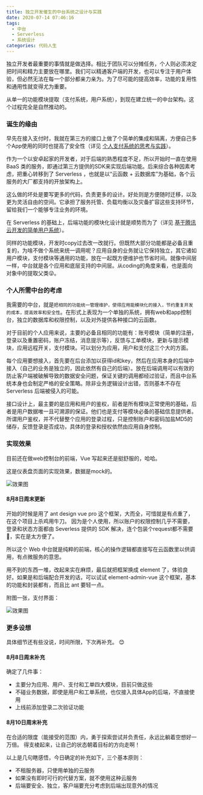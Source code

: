 ```yaml
---
title: 独立开发催生的中台系统之设计与实践
date: 2020-07-14 07:46:16
tags:
  - 中台
  - Serverless
  - 系统设计
categories: 代码人生
---
```


独立开发者最重要的事情就是做选择。相比于团队可以分摊任务，个人则必须决定把时间和精力主要放在哪里。我们可以精通客户端的开发，也可以专注于用户体验，但必然无法在每一个部分都亲力亲为。为了尽可能的提高效率，功能的复用性和通用性就变得尤为重要。

从单一的功能模块提取（支付系统，用户系统），到现在建立统一的中台架构。这个过程完全是自然推动的。

<!--more-->

### 诞生的缘由

早先在接入支付时，我就在第三方的接口上做了个简单的集成和隔离，方便自己多个App使用的同时也提高了安全性（详见 [个人支付系统的思考与实践](/2019/06/11/个人支付系统的思考与实践/)）。

作为一个以安卓起家的开发者，对于后端的熟悉程度不足，所以开始时一直在使用 BaaS 类的服务，即通过第三方提供的SDK来实现后端功能。后来综合各种因素考虑，把重心转移到了 Serverless ，也就是以“云函数 + 云数据库”为基础，各个云服务的大厂都支持的开放架构上。

这么做的坏处是要写更多的代码，负责更多的设计。好处则是方便随时迁移，以及更为灵活自由的空间。它承担了服务托管、负载均衡以及灾备扩容这些支持环节，留给我们一个能够专注业务的环境。

在 Serverless 的基础上，后端功能的模块化设计就是顺势而为了（详见 [基于腾讯云开发的简单用户系统](/2020/03/31/基于腾讯云开发的简单用户系统/)）。

同样的功能模块，开发时copy过去改一改就行。但既然大部分功能都是必备且重复的，为啥不做个系统来统一调用呢？应用自身的业务就让它保持独立，其它诸如用户模块，支付模块等通用的功能，放在一起既方便维护也节省时间。就像中间层一样，中台就是各个应用和底层支持的中间层。从coding的角度来看，也是面向对象中的提取父类😜。

### 个人所需中台的考虑

我需要的中台，就是`把相同的功能统一管理维护，使得应用能模块化的接入，节约重复开发的成本，提高效率和安全性`。在形式上表现为一个单独的系统，拥有web和app控制台，独立的数据库和权限控制，以及对外提供各种接口的云函数。

对于目前的个人应用来说，主要的必备且相同的功能有：账号模块（简单的注册，登录以及重置密码，账户冻结，消息提示等），反馈与工单模块，更新与提示模块，应用远程开关，支付模块。可以划分为应用，用户和支付这三个大的方面。

每个应用要想接入，首先要在后台添加以获得id和key，然后在应用本身的后端中接入（自己的业务是独立的，因此依然有自己的后端）。放在后端调用可以有效的防止客户端被破解导致的数据安全问题，保证关键的调用都经过验证，而且中台系统本身也会制定严格的安全策略。除非业务逻辑设计出错，否则基本不存在 Serverless 后端被侵入的可能。

接口设计上，最主要的是应用和用户的鉴权，前者是所有模块正常使用的基础，后者是用户数据唯一且可溯源的保证。他们也是支付等模块必备的基础信息提供者。所谓用户鉴权，并不代替整个应用的登录过程，只是控制账户和密码加盐MD5的储存，反馈登录是否成功，具体的登录和授权依然由应用自身控制。

### 实现效果

目前还在做web控制台的前端，Vue 写起来还是挺舒服的，哈哈。

这是仪表盘页面的实现效果，数据是mock的。

![效果图](ylxy.png)

#### 8月8日周末更新 ####

开始的时候是用了 ant design vue pro 这个框架，大而全，可惜就是有点重了，在这个项目上杀鸡用牛刀。
因为是个人使用，所以账户的权限控制几乎不需要，登录和状态方面都由 Severless 提供的 SDK 解决，连个包装个request都不需要🤣，实在是太方便了。

所以这个 Web 中台就是纯粹的前端，核心的操作逻辑都直接写在云函数里以供调用，有点微服务的意思。

用不到的东西一堆，改起来实在麻烦，最后就把框架换成 element 了，体验良好。如果是和后端配合开发的话，可以试试 element-admin-vue 这个框架，基本的功能和封装都有，而且比 ant 要轻一点。

附图一张，支付界面：

![效果图](pay.png)


### 更多设想

具体细节还有些没说，时间所限，下次再补充。 😊

#### 8月8日周末补充 ####

确定了几件事：
- 主要分为应用、用户、支付和工单四大模块，目前只做这些
- 不碰业务数据，即使是用户和工单系统，也仅接入具体App的后端，不直接使用
- 上线前添加登录二次验证功能

#### 8月10日周末补充 ####

在合适的限度（能接受的范围）内，勇于探索尝试并负责任，永远比躺着空想好一万倍。
得支棱起来，让自己的状态朝着目标的方向走啊！

以上是几句瞎感悟，今日确定的补充如下，三个基本原则：
- 不租服务器，只使用单独的云服务
- 如果没有即时可行的代替方案，就不使用这种云服务
- 后端要安全、独立，客户端要充分考虑到后端出现意外的情况